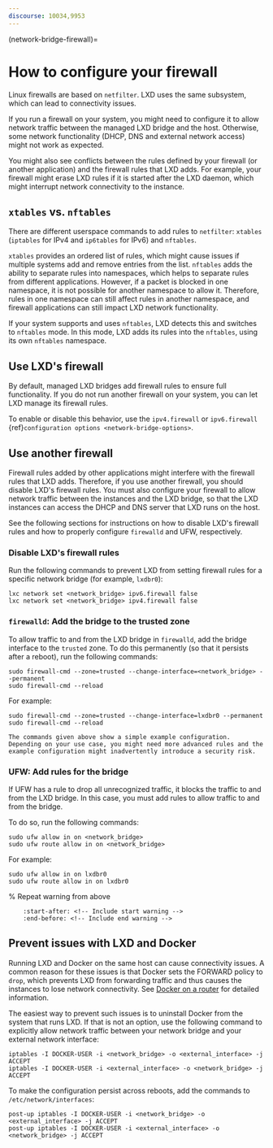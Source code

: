 ```yaml
---
discourse: 10034,9953
---
```


(network-bridge-firewall)=
# How to configure your firewall

Linux firewalls are based on `netfilter`.
LXD uses the same subsystem, which can lead to connectivity issues.

If you run a firewall on your system, you might need to configure it to allow network traffic between the managed LXD bridge and the host.
Otherwise, some network functionality (DHCP, DNS and external network access) might not work as expected.

You might also see conflicts between the rules defined by your firewall (or another application) and the firewall rules that LXD adds.
For example, your firewall might erase LXD rules if it is started after the LXD daemon, which might interrupt network connectivity to the instance.

## `xtables` vs. `nftables`

There are different userspace commands to add rules to `netfilter`: `xtables` (`iptables` for IPv4 and `ip6tables` for IPv6) and `nftables`.

`xtables` provides an ordered list of rules, which might cause issues if multiple systems add and remove entries from the list.
`nftables` adds the ability to separate rules into namespaces, which helps to separate rules from different applications.
However, if a packet is blocked in one namespace, it is not possible for another namespace to allow it.
Therefore, rules in one namespace can still affect rules in another namespace, and firewall applications can still impact LXD network functionality.

If your system supports and uses `nftables`, LXD detects this and switches to `nftables` mode.
In this mode, LXD adds its rules into the `nftables`, using its own `nftables` namespace.

## Use LXD's firewall

By default, managed LXD bridges add firewall rules to ensure full functionality.
If you do not run another firewall on your system, you can let LXD manage its firewall rules.

To enable or disable this behavior, use the `ipv4.firewall` or `ipv6.firewall` {ref}`configuration options <network-bridge-options>`.

## Use another firewall

Firewall rules added by other applications might interfere with the firewall rules that LXD adds.
Therefore, if you use another firewall, you should disable LXD's firewall rules.
You must also configure your firewall to allow network traffic between the instances and the LXD bridge, so that the LXD instances can access the DHCP and DNS server that LXD runs on the host.

See the following sections for instructions on how to disable LXD's firewall rules and how to properly configure `firewalld` and UFW, respectively.

### Disable LXD's firewall rules

Run the following commands to prevent LXD from setting firewall rules for a specific network bridge (for example, `lxdbr0`):

    lxc network set <network_bridge> ipv6.firewall false
    lxc network set <network_bridge> ipv4.firewall false

### `firewalld`: Add the bridge to the trusted zone

To allow traffic to and from the LXD bridge in `firewalld`, add the bridge interface to the `trusted` zone.
To do this permanently (so that it persists after a reboot), run the following commands:

    sudo firewall-cmd --zone=trusted --change-interface=<network_bridge> --permanent
    sudo firewall-cmd --reload

For example:

    sudo firewall-cmd --zone=trusted --change-interface=lxdbr0 --permanent
    sudo firewall-cmd --reload

<!-- Include start warning -->

```{warning}
The commands given above show a simple example configuration.
Depending on your use case, you might need more advanced rules and the example configuration might inadvertently introduce a security risk.
```

<!-- Include end warning -->

### UFW: Add rules for the bridge

If UFW has a rule to drop all unrecognized traffic, it blocks the traffic to and from the LXD bridge.
In this case, you must add rules to allow traffic to and from the bridge.

To do so, run the following commands:

    sudo ufw allow in on <network_bridge>
    sudo ufw route allow in on <network_bridge>

For example:

    sudo ufw allow in on lxdbr0
    sudo ufw route allow in on lxdbr0

% Repeat warning from above
```{include} network_bridge_firewalld.md
    :start-after: <!-- Include start warning -->
    :end-before: <!-- Include end warning -->
```

## Prevent issues with LXD and Docker

Running LXD and Docker on the same host can cause connectivity issues.
A common reason for these issues is that Docker sets the FORWARD policy to `drop`, which prevents LXD from forwarding traffic and thus causes the instances to lose network connectivity.
See [Docker on a router](https://docs.docker.com/network/iptables/#docker-on-a-router) for detailed information.

The easiest way to prevent such issues is to uninstall Docker from the system that runs LXD.
If that is not an option, use the following command to explicitly allow network traffic between your network bridge and your external network interface:

    iptables -I DOCKER-USER -i <network_bridge> -o <external_interface> -j ACCEPT
    iptables -I DOCKER-USER -i <external_interface> -o <network_bridge> -j ACCEPT

To make the configuration persist across reboots, add the commands to `/etc/network/interfaces`:

    post-up iptables -I DOCKER-USER -i <network_bridge> -o <external_interface> -j ACCEPT
    post-up iptables -I DOCKER-USER -i <external_interface> -o <network_bridge> -j ACCEPT

